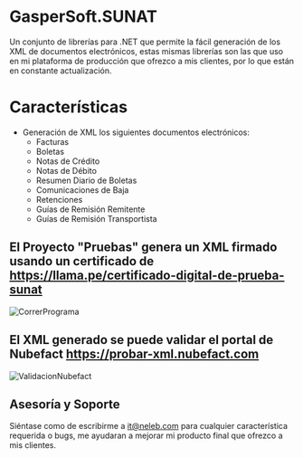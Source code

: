 # GasperSoft.SUNAT

Un conjunto de librerías para .NET que permite la fácil generación de los XML de documentos electrónicos, estas mismas librerías son las que uso en mi plataforma de producción que ofrezco a mis clientes, por lo que están en constante actualización.

# Características #
- Generación de XML los siguientes documentos electrónicos:
  - Facturas
  - Boletas
  - Notas de Crédito
  - Notas de Débito
  - Resumen Diario de Boletas
  - Comunicaciones de Baja
  - Retenciones
  - Guías de Remisión Remitente
  - Guías de Remisión Transportista

## El Proyecto "Pruebas" genera un XML firmado usando un certificado de https://llama.pe/certificado-digital-de-prueba-sunat
![CorrerPrograma](https://github.com/user-attachments/assets/38838a63-4555-4403-b78d-d1965c21c111)

## El XML generado se puede validar el portal de Nubefact https://probar-xml.nubefact.com
![ValidacionNubefact](https://github.com/user-attachments/assets/cbf21fbe-ccf0-4ba5-ae6f-f42c783244d6)

## Asesoría y Soporte ##

Siéntase como de escribirme a it@neleb.com para cualquier característica requerida o bugs, me ayudaran a mejorar mi producto final que ofrezco a mis clientes.